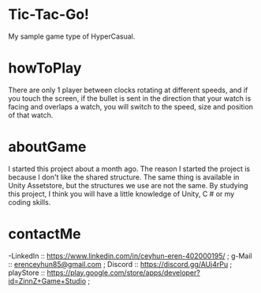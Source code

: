 # Tic-Tac-Go!
My sample game type of HyperCasual.

# howToPlay
There are only 1 player between clocks rotating at different speeds, and if you touch the screen, if the bullet is sent in the direction that your watch is facing and overlaps a watch, you will switch to the speed, size and position of that watch.

# aboutGame
I started this project about a month ago. The reason I started the project is because I don't like the shared structure. The same thing is available in Unity Assetstore, but the structures we use are not the same. By studying this project, I think you will have a little knowledge of Unity, C # or my coding skills.

# contactMe
-LinkedIn	:: https://www.linkedin.com/in/ceyhun-eren-402000195/ ;
g-Mail		:: erenceyhun85@gmail.com ;
Discord		:: https://discord.gg/AUj4rPu ;
playStore	:: https://play.google.com/store/apps/developer?id=ZinnZ+Game+Studio ;